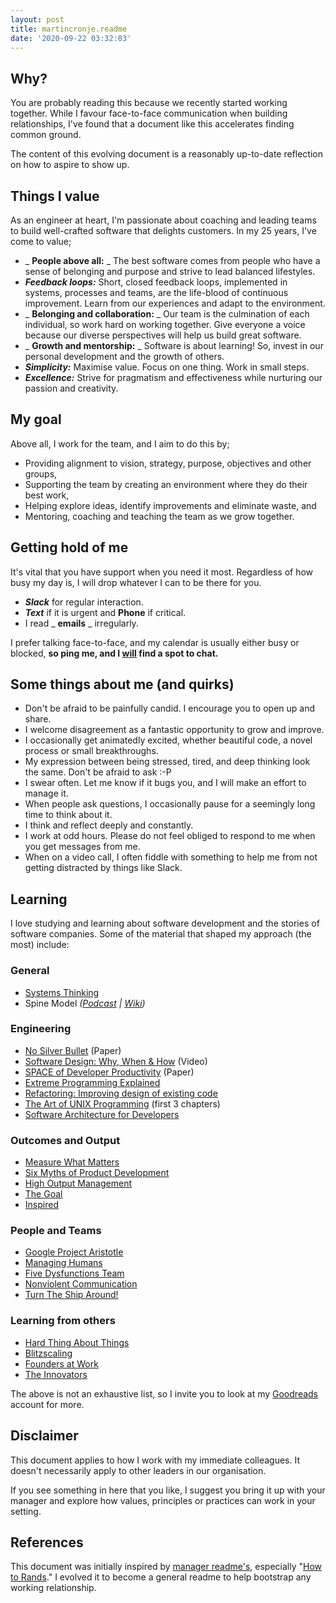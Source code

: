 ```yaml
---
layout: post
title: martincronje.readme
date: '2020-09-22 03:32:03'
---
```


## Why?

You are probably reading this because we recently started working together. While I favour face-to-face communication when building relationships, I've found that a document like this accelerates finding common ground.

The content of this evolving document is a reasonably up-to-date reflection on how to aspire to show up.

## Things I value

As an engineer at heart, I'm passionate about coaching and leading teams to build well-crafted software that delights customers. In my 25 years, I've come to value;

- _ **People above all:** _ The best software comes from people who have a sense of belonging and purpose and strive to lead balanced lifestyles.
- **_Feedback loops:_** Short, closed feedback loops, implemented in systems, processes and teams, are the life-blood of continuous improvement. Learn from our experiences and adapt to the environment.
- _ **Belonging and collaboration:** _ Our team is the culmination of each individual, so work hard on working together. Give everyone a voice because our diverse perspectives will help us build great software.
- _ **Growth and mentorship:** _ Software is about learning! So, invest in our personal development and the growth of others.
- **_Simplicity:_** Maximise value. Focus on one thing. Work in small steps.
- **_Excellence:_** Strive for pragmatism and effectiveness while nurturing our passion and creativity.

## My goal

Above all, I work for the team, and I aim to do this by;

- Providing alignment to vision, strategy, purpose, objectives and other groups,
- Supporting the team by creating an environment where they do their best work,
- Helping explore ideas, identify improvements and eliminate waste, and
- Mentoring, coaching and teaching the team as we grow together.

## Getting hold of me

It's vital that you have support when you need it most. Regardless of how busy my day is, I will drop whatever I can to be there for you.

- **_Slack_** for regular interaction.
- **_Text_** if it is urgent and **Phone** if critical.
- I read _ **emails** _ irregularly.

I prefer talking face-to-face, and my calendar is usually either busy or blocked, **so ping me, and I <u>will</u> find a spot to chat.**

## Some things about me (and quirks)

- Don't be afraid to be painfully candid. I encourage you to open up and share.
- I welcome disagreement as a fantastic opportunity to grow and improve.
- I occasionally get animatedly excited, whether beautiful code, a novel process or small breakthroughs.
- My expression between being stressed, tired, and deep thinking look the same. Don't be afraid to ask :-P
- I swear often. Let me know if it bugs you, and I will make an effort to manage it.
- When people ask questions, I occasionally pause for a seemingly long time to think about it.
- I think and reflect deeply and constantly.
- I work at odd hours. Please do not feel obliged to respond to me when you get messages from me.
- When on a video call, I often fiddle with something to help me from not getting distracted by things like Slack.

## Learning

I love studying and learning about software development and the stories of software companies. Some of the material that shaped my approach (the most) include:

### General

- [Systems Thinking](https://www.youtube.com/watch?v=OqEeIG8aPPk)
- Spine Model _([Podcast](https://ryanripley.com/afh-090-walking-the-spine-model/) | [Wiki](https://spinemodel.info/documentation))_

### Engineering

- [No Silver Bullet](http://sunnyday.mit.edu/16.355/BrooksNoSilverBullet2.html) (Paper)
- [Software Design: Why, When & How](https://vimeo.com/105771493) (Video)
- [SPACE of Developer Productivity](https://queue.acm.org/detail.cfm?id=3454124) (Paper)
- [Extreme Programming Explained](https://www.amazon.com/Extreme-Programming-Explained-Embrace-Change/dp/0321278658)
- [Refactoring: Improving design of existing code](https://www.amazon.com/Refactoring-Improving-Design-Existing-Code/dp/0201485672)
- [The Art of UNIX Programming](https://www.amazon.com/UNIX-Programming-Addison-Wesley-Professional-Computng/dp/0131429019) (first 3 chapters)
- [Software Architecture for Developers](https://leanpub.com/software-architecture-for-developers)

### Outcomes and Output

- [Measure What Matters](https://www.amazon.com/Measure-What-Matters-Google-Foundation/dp/0525536221)
- [Six Myths of Product Development](https://hbr.org/2012/05/six-myths-of-product-development)
- [High Output Management](https://www.amazon.com/High-Output-Management-Andrew-Grove-ebook/dp/B015VACHOK)
- [The Goal](https://www.amazon.com/Goal-Process-Ongoing-Improvement/dp/0884271951)
- [Inspired](https://www.amazon.com/INSPIRED-Create-Tech-Products-Customers-ebook/dp/B077NRB36N)

### People and Teams

- [Google Project Aristotle](https://rework.withgoogle.com/blog/five-keys-to-a-successful-google-team/)
- [Managing Humans](https://www.amazon.com/Managing-Humans-Humorous-Software-Engineering/dp/1430243147)
- [Five Dysfunctions Team](https://www.amazon.com/Five-Dysfunctions-Team-Leadership-Fable/dp/0787960756)
- [Nonviolent Communication](http://www.nonviolentcommunication.com/pdf_files/4part_nvc_process.pdf)
- [Turn The Ship Around!](https://www.amazon.com/Turn-Ship-Around-Building-Breaking-ebook/dp/B015QQ10HE)

### Learning from others

- [Hard Thing About Things](https://www.amazon.com/Hard-Thing-About-Things-Building/dp/0062273205)
- [Blitzscaling](https://www.amazon.com/Blitzscaling-Lightning-Fast-Building-Massively-Companies/dp/1524761419)
- [Founders at Work](https://www.amazon.com/Founders-Work-Stories-Startups-Early/dp/1430210788)
- [The Innovators](https://www.amazon.com/Innovators-Hackers-Geniuses-Created-Revolution/dp/1476708703)

The above is not an exhaustive list, so I invite you to look at my [Goodreads](https://www.goodreads.com/user/show/82399033-martin-cronje) account for more.

## Disclaimer

This document applies to how I work with my immediate colleagues. It doesn't necessarily apply to other leaders in our organisation.

If you see something in here that you like, I suggest you bring it up with your manager and explore how values, principles or practices can work in your setting.

## References

This document was initially inspired by [manager readme's](https://hackernoon.com/12-manager-readmes-from-silicon-valleys-top-tech-companies-26588a660afe), especially "[How to Rands](http://randsinrepose.com/archives/how-to-rands/)." I evolved it to become a general readme to help bootstrap any working relationship.

